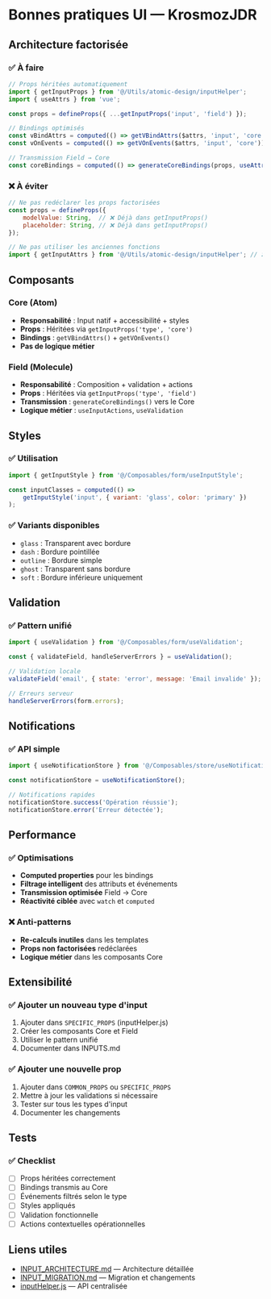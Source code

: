 # Bonnes pratiques UI — KrosmozJDR

## Architecture factorisée

### ✅ À faire
```javascript
// Props héritées automatiquement
import { getInputProps } from '@/Utils/atomic-design/inputHelper';
import { useAttrs } from 'vue';

const props = defineProps({ ...getInputProps('input', 'field') });

// Bindings optimisés
const vBindAttrs = computed(() => getVBindAttrs($attrs, 'input', 'core', props));
const vOnEvents = computed(() => getVOnEvents($attrs, 'input', 'core'));

// Transmission Field → Core
const coreBindings = computed(() => generateCoreBindings(props, useAttrs(), 'input'));
```

### ❌ À éviter
```javascript
// Ne pas redéclarer les props factorisées
const props = defineProps({
    modelValue: String,  // ❌ Déjà dans getInputProps()
    placeholder: String, // ❌ Déjà dans getInputProps()
});

// Ne pas utiliser les anciennes fonctions
import { getInputAttrs } from '@/Utils/atomic-design/inputHelper'; // ❌ Obsolète
```

## Composants

### Core (Atom)
- **Responsabilité** : Input natif + accessibilité + styles
- **Props** : Héritées via `getInputProps('type', 'core')`
- **Bindings** : `getVBindAttrs()` + `getVOnEvents()`
- **Pas de logique métier**

### Field (Molecule)
- **Responsabilité** : Composition + validation + actions
- **Props** : Héritées via `getInputProps('type', 'field')`
- **Transmission** : `generateCoreBindings()` vers le Core
- **Logique métier** : `useInputActions`, `useValidation`

## Styles

### ✅ Utilisation
```javascript
import { getInputStyle } from '@/Composables/form/useInputStyle';

const inputClasses = computed(() => 
    getInputStyle('input', { variant: 'glass', color: 'primary' })
);
```

### ✅ Variants disponibles
- `glass` : Transparent avec bordure
- `dash` : Bordure pointillée
- `outline` : Bordure simple
- `ghost` : Transparent sans bordure
- `soft` : Bordure inférieure uniquement

## Validation

### ✅ Pattern unifié
```javascript
import { useValidation } from '@/Composables/form/useValidation';

const { validateField, handleServerErrors } = useValidation();

// Validation locale
validateField('email', { state: 'error', message: 'Email invalide' });

// Erreurs serveur
handleServerErrors(form.errors);
```

## Notifications

### ✅ API simple
```javascript
import { useNotificationStore } from '@/Composables/store/useNotificationStore';

const notificationStore = useNotificationStore();

// Notifications rapides
notificationStore.success('Opération réussie');
notificationStore.error('Erreur détectée');
```

## Performance

### ✅ Optimisations
- **Computed properties** pour les bindings
- **Filtrage intelligent** des attributs et événements
- **Transmission optimisée** Field → Core
- **Réactivité ciblée** avec `watch` et `computed`

### ❌ Anti-patterns
- **Re-calculs inutiles** dans les templates
- **Props non factorisées** redéclarées
- **Logique métier** dans les composants Core

## Extensibilité

### ✅ Ajouter un nouveau type d'input
1. Ajouter dans `SPECIFIC_PROPS` (inputHelper.js)
2. Créer les composants Core et Field
3. Utiliser le pattern unifié
4. Documenter dans INPUTS.md

### ✅ Ajouter une nouvelle prop
1. Ajouter dans `COMMON_PROPS` ou `SPECIFIC_PROPS`
2. Mettre à jour les validations si nécessaire
3. Tester sur tous les types d'input
4. Documenter les changements

## Tests

### ✅ Checklist
- [ ] Props héritées correctement
- [ ] Bindings transmis au Core
- [ ] Événements filtrés selon le type
- [ ] Styles appliqués
- [ ] Validation fonctionnelle
- [ ] Actions contextuelles opérationnelles

## Liens utiles

- [INPUT_ARCHITECTURE.md](./INPUT_ARCHITECTURE.md) — Architecture détaillée
- [INPUT_MIGRATION.md](./INPUT_MIGRATION.md) — Migration et changements
- [inputHelper.js](../../resources/js/Utils/atomic-design/inputHelper.js) — API centralisée 